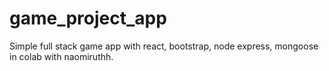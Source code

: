 # game_project_app
Simple full stack game app with react, bootstrap, node express, mongoose in colab with naomiruthh. 
